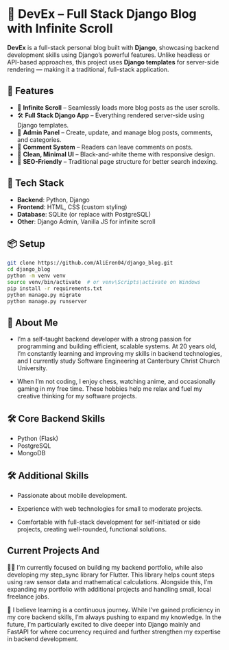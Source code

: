 # 📝 DevEx – Full Stack Django Blog with Infinite Scroll

**DevEx** is a full-stack personal blog built with **Django**, showcasing backend development skills using Django’s powerful features. Unlike headless or API-based approaches, this project uses **Django templates** for server-side rendering — making it a traditional, full-stack application.

## 🚀 Features

- 🔄 **Infinite Scroll** – Seamlessly loads more blog posts as the user scrolls.
- 🛠️ **Full Stack Django App** – Everything rendered server-side using Django templates.
- 📝 **Admin Panel** – Create, update, and manage blog posts, comments, and categories.
- 💬 **Comment System** – Readers can leave comments on posts.
- 🎨 **Clean, Minimal UI** – Black-and-white theme with responsive design.
- 🔐 **SEO-Friendly** – Traditional page structure for better search indexing.



## 🧰 Tech Stack

- **Backend**: Python, Django
- **Frontend**: HTML, CSS (custom styling)
- **Database**: SQLite (or replace with PostgreSQL)
- **Other**: Django Admin, Vanilla JS for infinite scroll

## 📦 Setup

```bash
git clone https://github.com/AliEren04/django_blog.git
cd django_blog
python -m venv venv
source venv/bin/activate  # or venv\Scripts\activate on Windows
pip install -r requirements.txt
python manage.py migrate
python manage.py runserver
```


## 🚀 About Me
 * I’m a self-taught backend developer with a strong passion for programming and building efficient, scalable systems. At 20 years old, I’m constantly learning and improving my skills in backend technologies, and I currently study Software Engineering  at Canterbury Christ Church University.

* When I’m not coding, I enjoy chess, watching anime, and occasionally gaming in my free time. These hobbies help me relax and fuel my creative thinking for my software projects.



## 🛠 Core Backend Skills
* Python (Flask)
* PostgreSQL
* MongoDB
## 🛠 Additional Skills

* Passionate about mobile development.

* Experience with web technologies for small to moderate projects.

* Comfortable with full-stack development for self-initiated or side projects, creating well-rounded, functional solutions.


## Current Projects And 
👩‍💻 I’m currently focused on building my backend portfolio, while also developing my step_sync library for Flutter. This library helps count steps using raw sensor data and mathematical calculations. Alongside this, I’m expanding my portfolio with additional projects and handling small, local freelance jobs.

🧠 I believe learning is a continuous journey. While I’ve gained proficiency in my core backend skills, I’m always pushing to expand my knowledge. In the future, I’m particularly excited to dive deeper into Django mainly and FastAPI for where cocurrency required and further strengthen my expertise in backend development.  